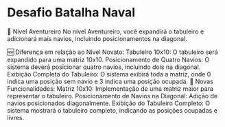 # Desafio Batalha Naval 
🏅 Nível Aventureiro
No nível Aventureiro, você expandirá o tabuleiro e adicionará mais navios, incluindo posicionamentos na diagonal.

🆕 Diferença em relação ao Nível Novato:
Tabuleiro 10x10: O tabuleiro será expandido para uma matriz 10x10.
Posicionamento de Quatro Navios: O sistema deverá posicionar quatro navios, incluindo dois na diagonal.
Exibição Completa do Tabuleiro: O sistema exibirá toda a matriz, onde 0 indica uma posição sem navio e 3 indica uma posição ocupada.
🚩 Novas Funcionalidades:
Matriz 10x10: Implementação de uma matriz maior para representar o tabuleiro.
Posicionamento de Navios na Diagonal: Adição de navios posicionados diagonalmente.
Exibição do Tabuleiro Completo: O sistema mostrará o tabuleiro completo, indicando as posições ocupadas e livres.
